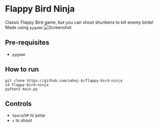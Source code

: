 # Flappy Bird Ninja
Classic Flappy Bird game, but you can shoot shurikens to kill enemy birds!
Made using `pygame`
![Screenshot](https://cloud-f4xu669fu-hack-club-bot.vercel.app/0image.jpg)

## Pre-requisites
 - `pygame`

## How to run
```
git clone https://github.com/sahaj-b/flappy-bird-ninja
cd flappy-bird-ninja
python3 main.py
```

## Controls
 - `Space`/`UP` to jump
 - `s` to shoot
